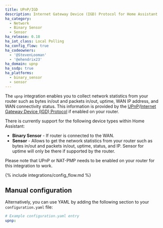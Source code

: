 ```yaml
---
title: UPnP/IGD
description: Internet Gateway Device (IGD) Protocol for Home Assistant.
ha_category:
  - Network
  - Binary Sensor
  - Sensor
ha_release: 0.18
ha_iot_class: Local Polling
ha_config_flow: true
ha_codeowners:
  - '@StevenLooman'
  - '@ehendrix23'
ha_domain: upnp
ha_ssdp: true
ha_platforms:
  - binary_sensor
  - sensor
---
```


The `upnp` integration enables you to collect network statistics from your router such as bytes in/out and packets in/out, uptime, WAN IP address, and WAN connectivity status. This information is provided by the [UPnP](https://en.wikipedia.org/wiki/Universal_Plug_and_Play)/[Internet Gateway Device (IGD) Protocol](https://en.wikipedia.org/wiki/Internet_Gateway_Device_Protocol) if enabled on your router.

There is currently support for the following device types within Home Assistant:

- **Binary Sensor** - If router is connected to the WAN.
- **Sensor** - Allows to get the network statistics from your router such as bytes in/out and packets in/out, uptime, status, and IP. Sensor for uptime will only be there if supported by the router.

Please note that UPnP or NAT-PMP needs to be enabled on your router for this integration to work.

{% include integrations/config_flow.md %}

## Manual configuration

Alternatively, you can use YAML by adding the following section to your `configuration.yaml` file:

```yaml
# Example configuration.yaml entry
upnp:
```
